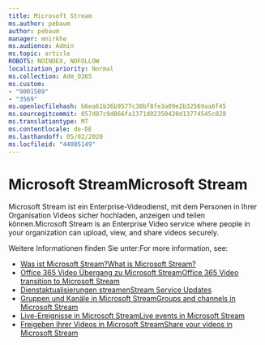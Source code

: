 ```yaml
---
title: Microsoft Stream
ms.author: pebaum
author: pebaum
manager: mnirkhe
ms.audience: Admin
ms.topic: article
ROBOTS: NOINDEX, NOFOLLOW
localization_priority: Normal
ms.collection: Adm_O365
ms.custom:
- "9001509"
- "3569"
ms.openlocfilehash: b6ea61b36b9577c38bf8fe3a09e2b32569aa6f45
ms.sourcegitcommit: 057d87c9d866fa1371d02350420d13774545c028
ms.translationtype: MT
ms.contentlocale: de-DE
ms.lasthandoff: 05/02/2020
ms.locfileid: "44005149"
---
```

# <a name="microsoft-stream"></a><span data-ttu-id="0f250-102">Microsoft Stream</span><span class="sxs-lookup"><span data-stu-id="0f250-102">Microsoft Stream</span></span>

<span data-ttu-id="0f250-103">Microsoft Stream ist ein Enterprise-Videodienst, mit dem Personen in Ihrer Organisation Videos sicher hochladen, anzeigen und teilen können.</span><span class="sxs-lookup"><span data-stu-id="0f250-103">Microsoft Stream is an Enterprise Video service where people in your organization can upload, view, and share videos securely.</span></span> 

<span data-ttu-id="0f250-104">Weitere Informationen finden Sie unter:</span><span class="sxs-lookup"><span data-stu-id="0f250-104">For more information, see:</span></span>

- [<span data-ttu-id="0f250-105">Was ist Microsoft Stream?</span><span class="sxs-lookup"><span data-stu-id="0f250-105">What is Microsoft Stream?</span></span>](https://docs.microsoft.com/stream/overview)
- [<span data-ttu-id="0f250-106">Office 365 Video Übergang zu Microsoft Stream</span><span class="sxs-lookup"><span data-stu-id="0f250-106">Office 365 Video transition to Microsoft Stream</span></span>](https://docs.microsoft.com/stream/migrate-from-office-365)
- [<span data-ttu-id="0f250-107">Dienstaktualisierungen streamen</span><span class="sxs-lookup"><span data-stu-id="0f250-107">Stream Service Updates</span></span>](https://techcommunity.microsoft.com/t5/microsoft-stream-service-updates/bd-p/StreamAnnouncements)
- [<span data-ttu-id="0f250-108">Gruppen und Kanäle in Microsoft Stream</span><span class="sxs-lookup"><span data-stu-id="0f250-108">Groups and channels in Microsoft Stream</span></span>](https://docs.microsoft.com/stream/groups-channels-organization)
- [<span data-ttu-id="0f250-109">Live-Ereignisse in Microsoft Stream</span><span class="sxs-lookup"><span data-stu-id="0f250-109">Live events in Microsoft Stream</span></span>](https://docs.microsoft.com/stream/live-event-overview)
- [<span data-ttu-id="0f250-110">Freigeben Ihrer Videos in Microsoft Stream</span><span class="sxs-lookup"><span data-stu-id="0f250-110">Share your videos in Microsoft Stream</span></span>](https://docs.microsoft.com/stream/portal-share-video)
